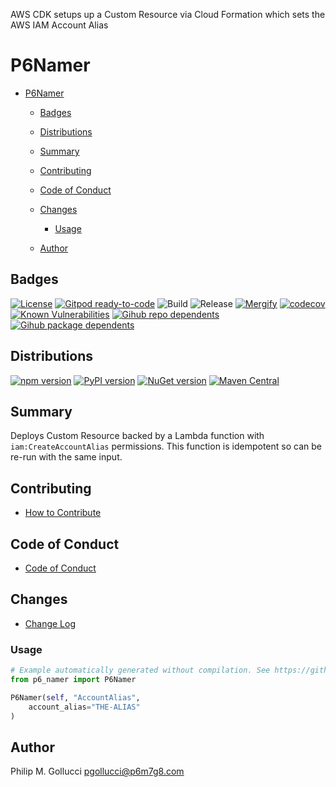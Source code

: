 AWS CDK setups up a Custom Resource via Cloud Formation which sets
the AWS IAM Account Alias

# P6Namer

* [P6Namer](#p6namer)

  * [Badges](#badges)
  * [Distributions](#distributions)
  * [Summary](#summary)
  * [Contributing](#contributing)
  * [Code of Conduct](#code-of-conduct)
  * [Changes](#changes)

    * [Usage](#usage)
  * [Author](#author)

## Badges

[![License](https://img.shields.io/badge/License-Apache%202.0-yellowgreen.svg)](https://opensource.org/licenses/Apache-2.0)
[![Gitpod ready-to-code](https://img.shields.io/badge/Gitpod-ready--to--code-blue?logo=gitpod)](https://gitpod.io/#https://github.com/p6m7g8/p6-namer)
![Build](https://github.com/p6m7g8/p6-namer/workflows/Build/badge.svg)
![Release](https://github.com/p6m7g8/p6-namer/workflows/Release/badge.svg)
[![Mergify](https://img.shields.io/endpoint.svg?url=https://gh.mergify.io/badges/p6m7g8/p6-namer/&style=flat)](https://mergify.io)
[![codecov](https://codecov.io/gh/p6m7g8/p6-namer/branch/master/graph/badge.svg?token=14Yj1fZbew)](https://codecov.io/gh/p6m7g8/p6-namer)
[![Known Vulnerabilities](https://snyk.io/test/github/p6m7g8/p6-namer/badge.svg?targetFile=package.json)](https://snyk.io/test/github/p6m7g8/p6-namer?targetFile=package.json)
[![Gihub repo dependents](https://badgen.net/github/dependents-repo/p6m7g8/p6-namer)](https://github.com/p6m7g8/p6-namer/network/dependents?dependent_type=REPOSITORY)
[![Gihub package dependents](https://badgen.net/github/dependents-pkg/p6m7g8/p6-namer)](https://github.com/p6m7g8/p6-namer/network/dependents?dependent_type=PACKAGE)

## Distributions

[![npm version](https://badge.fury.io/js/p6-namer.svg)](https://badge.fury.io/js/p6-namer)
[![PyPI version](https://badge.fury.io/py/p6-namer.svg)](https://badge.fury.io/py/p6-namer)
[![NuGet version](https://badge.fury.io/nu/P6m7g8.P6Namer.svg)](https://badge.fury.io/nu/P6m7g8.P6Namer)
[![Maven Central](https://maven-badges.herokuapp.com/maven-central/com.github.p6m7g8/p6-namer/badge.svg)](https://maven-badges.herokuapp.com/maven-central/com.github.p6m7g8/p6-namer)

## Summary

Deploys Custom Resource backed by a Lambda function with `iam:CreateAccountAlias` permissions.
This function is idempotent so can be re-run with the same input.

## Contributing

* [How to Contribute](CONTRIBUTING.md)

## Code of Conduct

* [Code of Conduct](CODE_OF_CONDUCT.md)

## Changes

* [Change Log](CHANGELOG.md)

### Usage

```python
# Example automatically generated without compilation. See https://github.com/aws/jsii/issues/826
from p6_namer import P6Namer

P6Namer(self, "AccountAlias",
    account_alias="THE-ALIAS"
)
```

## Author

Philip M. Gollucci [pgollucci@p6m7g8.com](mailto:pgollucci@p6m7g8.com)

